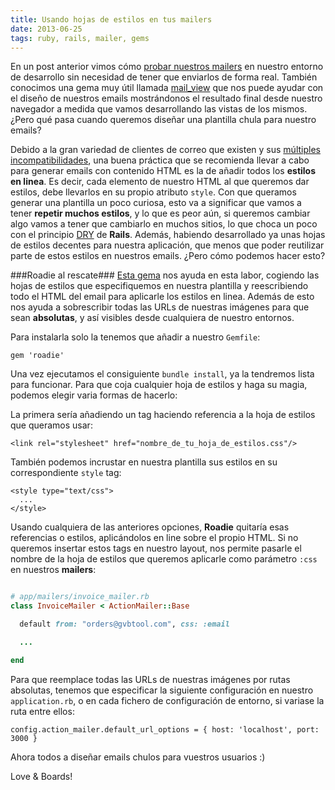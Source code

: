 ```yaml
---
title: Usando hojas de estilos en tus mailers
date: 2013-06-25
tags: ruby, rails, mailer, gems
---
```


En un post anterior vimos cómo [probar nuestros mailers](/blog/2013/01/30/probando-tus-emails-desde-tu-entorno-de-desarrollo-en-ruby-on-rails) en nuestro entorno de desarrollo sin necesidad de tener que enviarlos de forma real. También conocimos una gema muy útil llamada <a href="https://github.com/37signals/mail_view" target="_blank" title="Mail view">mail_view</a> que nos puede ayudar con el diseño de nuestros emails mostrándonos el resultado final desde nuestro navegador a medida que vamos desarrollando las vistas de los mismos. ¿Pero qué pasa cuando queremos diseñar una plantilla chula para nuestro emails?

<!--more-->

Debido a la gran variedad de clientes de correo que existen y sus <a href="http://www.campaignmonitor.com/css/" target="_blank">múltiples incompatibilidades</a>, una buena práctica que se recomienda llevar a cabo para generar emails con contenido HTML es la de añadir todos los **estilos en linea**. Es decir, cada elemento de nuestro HTML al que queremos dar estilos, debe llevarlos en su propio atributo <code>style</code>. Con que queramos generar una plantilla un poco curiosa, esto va a significar que vamos a tener **repetir muchos estilos**, y lo que es peor aún, si queremos cambiar algo vamos a tener que cambiarlo en muchos sitios, lo que choca un poco con el principio <a href="http://es.wikipedia.org/wiki/No_te_repitas" target="_blank" title="Don't repear yourself">DRY</a> de **Rails**. Además, habiendo desarrollado ya unas hojas de estilos decentes para nuestra aplicación, que menos que poder reutilizar parte de estos estilos en nuestros emails. ¿Pero cómo podemos hacer esto?

###Roadie al rescate###
<a href="https://github.com/Mange/roadie" target="_blank" title="Roadie">Esta gema</a> nos ayuda en esta labor, cogiendo las hojas de estilos que especifiquemos en nuestra plantilla y reescribiendo todo el HTML del email para aplicarle los estilos en linea. Además de esto nos ayuda a sobrescribir todas las URLs de nuestras imágenes para que sean **absolutas**, y así visibles desde cualquiera de nuestro entornos.

Para instalarla solo la tenemos que añadir a nuestro <code>Gemfile</code>:

    gem 'roadie'

Una vez ejecutamos el consiguiente <code>bundle install</code>, ya la tendremos lista para funcionar. Para que coja cualquier hoja de estilos y haga su magia, podemos elegir varia formas de hacerlo:

La primera sería añadiendo un tag haciendo referencia a la hoja de estilos que queramos usar:

    <link rel="stylesheet" href="nombre_de_tu_hoja_de_estilos.css"/>

También podemos incrustar en nuestra plantilla sus estilos en su correspondiente <code>style</code> tag:

    <style type="text/css">
      ...
    </style>

Usando cualquiera de las anteriores opciones, **Roadie** quitaría esas referencias o estilos, aplicándolos en line sobre el propio HTML. Si no queremos insertar estos tags en nuestro layout, nos permite pasarle el nombre de la hoja de estilos que queremos aplicarle como parámetro <code>:css</code> en nuestros **mailers**:

``` ruby

# app/mailers/invoice_mailer.rb
class InvoiceMailer < ActionMailer::Base

  default from: "orders@gvbtool.com", css: :email

  ...

end
```

Para que reemplace todas las URLs de nuestras imágenes por rutas absolutas, tenemos que especificar la siguiente configuración en nuestro <code>application.rb</code>, o en cada fichero de configuración de entorno, si variase la ruta entre ellos:

    config.action_mailer.default_url_options = { host: 'localhost', port: 3000 }


Ahora todos a diseñar emails chulos para vuestros usuarios :)

Love & Boards!

